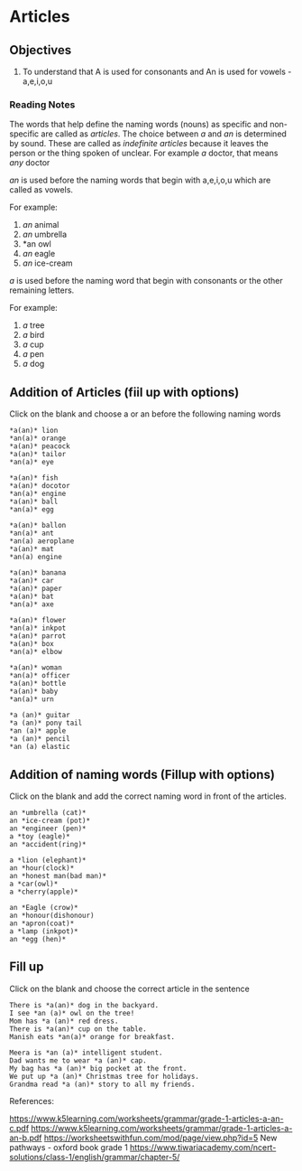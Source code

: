 # Articles

## Objectives
1. To understand that A is used for consonants and An is used for vowels - a,e,i,o,u

### Reading Notes

The words that help define the naming words (nouns) as specific and non-specific are called as *articles*. The choice between *a* and *an*  is determined by sound. These are called as *indefinite articles* because it leaves the person or the thing spoken of unclear. For example *a* doctor, that means *any* doctor  

*an* is used before the naming words that begin with a,e,i,o,u which are called as vowels. 

For example:
1. *an* animal
2. *an* umbrella
3. *an owl
4. *an* eagle
5. *an* ice-cream

*a* is used before the naming word that begin with consonants or the other remaining letters.

For example:
1. *a* tree
2. *a* bird
3. *a* cup
4. *a* pen
5. *a* dog


## Addition of Articles (fiil up with options)

Click on the blank and choose a or an before the following naming words

```
*a(an)* lion
*an(a)* orange
*a(an)* peacock
*a(an)* tailor 
*an(a)* eye
```

```
*a(an)* fish
*a(an)* docotor
*an(a)* engine
*a(an)* ball
*an(a)* egg
```

```
*a(an)* ballon
*an(a)* ant
*an(a) aeroplane
*a(an)* mat
*an(a) engine
```

```
*a(an)* banana
*a(an)* car
*a(an)* paper
*a(an)* bat
*an(a)* axe
```

```
*a(an)* flower
*an(a)* inkpot
*a(an)* parrot
*a(an)* box
*an(a)* elbow
```

```
*a(an)* woman
*an(a)* officer
*a(an)* bottle
*a(an)* baby
*an(a)* urn
```

```
*a (an)* guitar
*a (an)* pony tail
*an (a)* apple
*a (an)* pencil
*an (a) elastic
```


## Addition of naming words (Fillup with options)

Click on the blank and add the correct naming word in front of the articles.

```
an *umbrella (cat)*
an *ice-cream (pot)*
an *engineer (pen)*
a *toy (eagle)*
an *accident(ring)*
```

```
a *lion (elephant)*
an *hour(clock)*
an *honest man(bad man)*
a *car(owl)*
a *cherry(apple)*
```

```
an *Eagle (crow)*
an *honour(dishonour)
an *apron(coat)*
a *lamp (inkpot)*
an *egg (hen)*
```

## Fill up 

Click on the blank and choose the correct article in the sentence

```
There is *a(an)* dog in the backyard.
I see *an (a)* owl on the tree!
Mom has *a (an)* red dress.
There is *a(an)* cup on the table.
Manish eats *an(a)* orange for breakfast.
```

```
Meera is *an (a)* intelligent student.
Dad wants me to wear *a (an)* cap.
My bag has *a (an)* big pocket at the front.
We put up *a (an)* Christmas tree for holidays.
Grandma read *a (an)* story to all my friends.
```

References: 

https://www.k5learning.com/worksheets/grammar/grade-1-articles-a-an-c.pdf
https://www.k5learning.com/worksheets/grammar/grade-1-articles-a-an-b.pdf
https://worksheetswithfun.com/mod/page/view.php?id=5
New pathways - oxford book grade 1
https://www.tiwariacademy.com/ncert-solutions/class-1/english/grammar/chapter-5/











